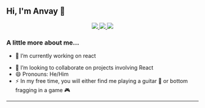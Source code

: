 <h2> Hi, I'm Anvay 👋 </h2>
<!-- <img align='right' src="https://media.giphy.com/media/kKefeMw8rbMVq/giphy.gif" width="230"> -->
<p align="center">
  <a href="https://twitter.com/anvay10101">
    <img src="https://img.shields.io/badge/-@anvay10101-1ca0f1?style=flat-square&labelColor=1ca0f1&logo=twitter&logoColor=white&link=https://twitter.com/anvay10101">
   <a/>
  <a href="https://www.linkedin.com/in/anvaymishra/">
    <img src="https://img.shields.io/badge/-anvaymishra-blue?style=flat-square&logo=Linkedin&logoColor=white&link=https://www.linkedin.com/in/anvaymishra/">
  <a/>
   <a href="mailto:anvaymishra5@gmail.com">
    <img src="https://img.shields.io/badge/-anvaymishra5@gmail-c14438?style=flat-square&logo=Gmail&logoColor=white&link=mailto:anvaymishra5@gmail.com">
   <a/>
</p>
                                                                                                                                                      
###  A little more about me...  
- 🔭 I’m currently working on react
<!-- - 🌱 I’m currently learning javascript  -->
- 👯 I’m looking to collaborate on projects involving React
- 😄 Pronouns: He/Him
- ⚡ In my free time, you will either find me playing a guitar 🎸 or bottom fragging in a game 🎮


<!-- 
<img src="https://media.giphy.com/media/LnQjpWaON8nhr21vNW/giphy.gif" width="60"> <em><b>I love connecting with different people</b> so if you want to say <b>hi, I'll be happy to meet you more!</b> :)</em> -->

---

